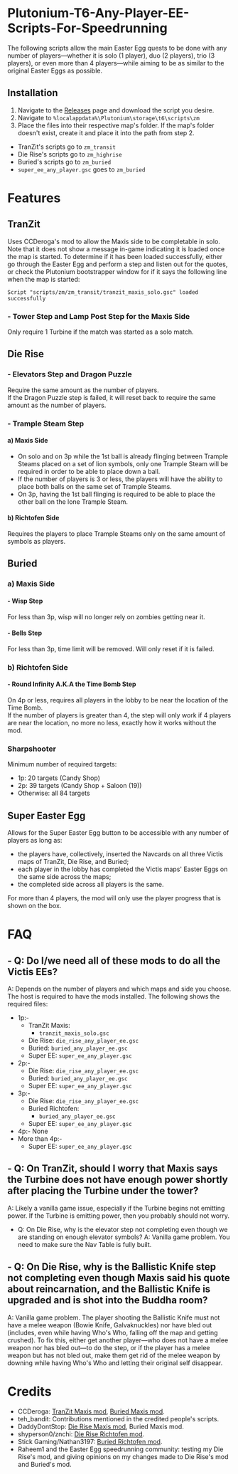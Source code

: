 # Plutonium-T6-Any-Player-EE-Scripts-For-Speedrunning
The following scripts allow the main Easter Egg quests to be done with any number of players—whether it is solo (1 player), duo (2 players), trio (3 players), or even more than 4 players—while aiming to be as similar to the original Easter Eggs as possible.
## Installation
1. Navigate to the [Releases](https://github.com/Hadi77KSA/Plutonium-T6-Any-Player-EE-Scripts-For-Speedrunning/releases/latest) page and download the script you desire.
2. Navigate to `%localappdata%\Plutonium\storage\t6\scripts\zm`
3. Place the files into their respective map's folder. If the map's folder doesn't exist, create it and place it into the path from step 2.
- TranZit's scripts go to `zm_transit`
- Die Rise's scripts go to `zm_highrise`
- Buried's scripts go to `zm_buried`
- `super_ee_any_player.gsc` goes to `zm_buried`

# Features
## TranZit
Uses CCDeroga's mod to allow the Maxis side to be completable in solo.  
Note that it does not show a message in-game indicating it is loaded once the map is started. To determine if it has been loaded successfully, either go through the Easter Egg and perform a step and listen out for the quotes, or check the Plutonium bootstrapper window for if it says the following line when the map is started:
```
Script "scripts/zm/zm_transit/tranzit_maxis_solo.gsc" loaded successfully
```
### - Tower Step and Lamp Post Step for the Maxis Side
Only require 1 Turbine if the match was started as a solo match.

## Die Rise
### - Elevators Step and Dragon Puzzle
Require the same amount as the number of players.  
If the Dragon Puzzle step is failed, it will reset back to require the same amount as the number of players.

### - Trample Steam Step
#### a) Maxis Side
- On solo and on 3p while the 1st ball is already flinging between Trample Steams placed on a set of lion symbols, only one Trample Steam will be required in order to be able to place down a ball.
- If the number of players is 3 or less, the players will have the ability to place both balls on the same set of Trample Steams.
- On 3p, having the 1st ball flinging is required to be able to place the other ball on the lone Trample Steam.

#### b) Richtofen Side
Requires the players to place Trample Steams only on the same amount of symbols as players.

## Buried
### a) Maxis Side
#### - Wisp Step
For less than 3p, wisp will no longer rely on zombies getting near it.

#### - Bells Step
For less than 3p, time limit will be removed. Will only reset if it is failed.

### b) Richtofen Side
#### - Round Infinity A.K.A the Time Bomb Step
On 4p or less, requires all players in the lobby to be near the location of the Time Bomb.  
If the number of players is greater than 4, the step will only work if 4 players are near the location, no more no less, exactly how it works without the mod.

### Sharpshooter
Minimum number of required targets:
- 1p: 20 targets (Candy Shop)
- 2p: 39 targets (Candy Shop + Saloon (19))
- Otherwise: all 84 targets

## Super Easter Egg
Allows for the Super Easter Egg button to be accessible with any number of players as long as:
- the players have, collectively, inserted the Navcards on all three Victis maps of TranZit, Die Rise, and Buried;
- each player in the lobby has completed the Victis maps' Easter Eggs on the same side across the maps;
- the completed side across all players is the same.

For more than 4 players, the mod will only use the player progress that is shown on the box.

# FAQ
## - Q: Do I/we need all of these mods to do all the Victis EEs?
A: Depends on the number of players and which maps and side you choose. The host is required to have the mods installed. The following shows the required files:
  - 1p:-
    - TranZit Maxis:
      - `tranzit_maxis_solo.gsc`
    - Die Rise: `die_rise_any_player_ee.gsc`
    - Buried: `buried_any_player_ee.gsc`
    - Super EE: `super_ee_any_player.gsc`
  - 2p:-
    - Die Rise: `die_rise_any_player_ee.gsc`
    - Buried: `buried_any_player_ee.gsc`
    - Super EE: `super_ee_any_player.gsc`
  - 3p:-
    - Die Rise: `die_rise_any_player_ee.gsc`
    - Buried Richtofen:
      - `buried_any_player_ee.gsc`
    - Super EE: `super_ee_any_player.gsc`
  - 4p:- None
  - More than 4p:-
    - Super EE: `super_ee_any_player.gsc`

## - Q: On TranZit, should I worry that Maxis says the Turbine does not have enough power shortly after placing the Turbine under the tower?
A: Likely a vanilla game issue, especially if the Turbine begins not emitting power. If the Turbine is emitting power, then you probably should not worry.

- Q: On Die Rise, why is the elevator step not completing even though we are standing on enough elevator symbols?
A: Vanilla game problem. You need to make sure the Nav Table is fully built.

## - Q: On Die Rise, why is the Ballistic Knife step not completing even though Maxis said his quote about reincarnation, and the Ballistic Knife is upgraded and is shot into the Buddha room?
A: Vanilla game problem. The player shooting the Ballistic Knife must not have a melee weapon (Bowie Knife, Galvaknuckles) nor have bled out (includes, even while having Who's Who, falling off the map and getting crushed). To fix this, either get another player—who does not have a melee weapon nor has bled out—to do the step, or if the player has a melee weapon but has not bled out, make them get rid of the melee weapon by downing while having Who's Who and letting their original self disappear.

# Credits
- CCDeroga: [TranZit Maxis mod](https://forum.plutonium.pw/topic/15338/zm-release-solo-maxis-tranzit), [Buried Maxis mod](https://forum.plutonium.pw/topic/15604/release-zm-buried-maxis-solo-ee).
- teh_bandit: Contributions mentioned in the credited people's scripts.
- DaddyDontStop: [Die Rise Maxis mod](https://forum.plutonium.pw/topic/16736/release-zombies-die-rise-solo-ee-maxis), Buried Maxis mod.
- shyperson0/znchi: [Die Rise Richtofen mod](https://forum.plutonium.pw/topic/14737/gsc-zm-solo-die-rise-richtofen).
- Stick Gaming/Nathan3197: [Buried Richtofen mod](https://forum.plutonium.pw/topic/16021/release-zm-buried-easter-egg-quality-of-life-improvement).
- Raheem1 and the Easter Egg speedrunning community: testing my Die Rise's mod, and giving opinions on my changes made to Die Rise's mod and Buried's mod.
